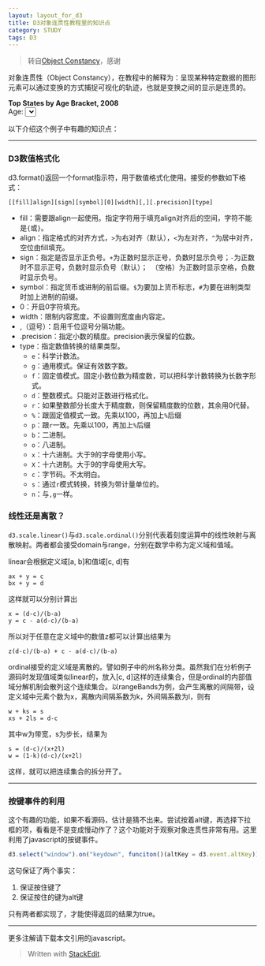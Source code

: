 ```yaml
---
layout: layout_for_d3
title: D3对象连贯性教程里的知识点
category: STUDY
tags: D3
---
```

>转自[Object Constancy](http://bost.ocks.org/mike/constancy/)，感谢

对象连贯性（Object Constancy），在教程中的解释为：呈现某种特定数据的图形元素可以通过变换的方式捕捉可视化的轨迹，也就是变换之间的显示是连贯的。


<!-- excerpt -->

<link rel="stylesheet" href="/assets/css/d3_object_constancy/default.css">

<p id = "chart"></p>

<p id="menu"><b>Top States by Age Bracket, 2008</b><br>Age: <select></select></p>

<script type="text/javascript" src="/assets/js/d3_object_constancy/share.js" ></script>

以下介绍这个例子中有趣的知识点：

---

### D3数值格式化

d3.format()返回一个format指示符，用于数值格式化使用。接受的参数如下格式：

```
[​[fill]align][sign][symbol][0][width][,][.precision][type]
```

* fill：需要跟align一起使用。指定字符用于填充align对齐后的空间，字符不能是`{`或`}`。
* align：指定格式的对齐方式，`>`为右对齐（默认），`<`为左对齐，`^`为居中对齐，空位由fill填充。
* sign：指定是否显示正负号。`+`为正数时显示正号，负数时显示负号；`-`为正数时不显示正号，负数时显示负号（默认）；` `（空格）为正数时显示空格，负数时显示负号。
* symbol：指定货币或进制的前后缀。`$`为要加上货币标志，`#`为要在进制类型时加上进制的前缀。
* 0：开启0字符填充。
* width：限制内容宽度。不设置则宽度由内容定。
* ,（逗号）：启用千位逗号分隔功能。
* .precision：指定小数的精度。precision表示保留的位数。
* type：指定数值转换的结果类型。
	* `e`：科学计数法。
	* `g`：通用模式。保证有效数字数。
	* `f`：固定值模式。固定小数位数为精度数，可以把科学计数转换为长数字形式。
	* `d`：整数模式。只能对正数进行格式化。
	* `r`：如果整数部分长度大于精度数，则保留精度数的位数，其余用0代替。
	* `%`：跟固定值模式一致。先乘以100，再加上`%`后缀
	* `p`：跟`r`一致。先乘以100，再加上`%`后缀
	* `b`：二进制。
	* `o`：八进制。
	* `x`：十六进制。大于9的字母使用小写。
	* `X`：十六进制。大于9的字母使用大写。
	* `c`：字节码。不太明白。
	* `s`：通过`r`模式转换，转换为带计量单位的。
	* `n`：与`,g`一样。


### 线性还是离散？

`d3.scale.linear()`与`d3.scale.ordinal()`分别代表着刻度运算中的线性映射与离散映射。两者都会接受domain与range，分别在数学中称为定义域和值域。

linear会根据定义域[a, b]和值域[c, d]有

```
ax + y = c
bx + y = d
```

这样就可以分别计算出

```
x = (d-c)/(b-a)
y = c - a(d-c)/(b-a)
```

所以对于任意在定义域中的数值z都可以计算出结果为

```
z(d-c)/(b-a) + c - a(d-c)/(b-a)
```

ordinal接受的定义域是离散的。譬如例子中的州名称分类。虽然我们在分析例子源码时发现值域类似linear的，放入[c, d]这样的连续集合，但是ordinal的内部值域分解机制会散列这个连续集合。以rangeBands为例，会产生离散的间隔带，设定义域中元素个数为x，离散内间隔系数为k，外间隔系数为l，则有

```
w + ks = s
xs + 2ls = d-c
```

其中w为带宽，s为步长，结果为

```
s = (d-c)/(x+2l)
w = (1-k)(d-c)/(x+2l)
```

这样，就可以把连续集合的拆分开了。

---

### 按键事件的利用

这个有趣的功能，如果不看源码，估计是猜不出来。尝试按着alt键，再选择下拉框的项，看看是不是变成慢动作了？这个功能对于观察对象连贯性非常有用。这里利用了javascript的按键事件。

```javascript
d3.select("window").on("keydown", funciton()(altKey = d3.event.altKey));
```

这句保证了两个事实：

1. 保证按住键了
2. 保证按住的键为alt键

只有两者都实现了，才能使得返回的结果为true。

---

更多注解请下载本文引用的javascript。

> Written with [StackEdit](https://stackedit.io/).
